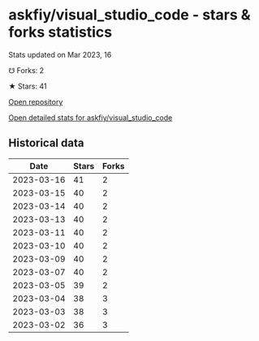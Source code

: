 # askfiy/visual_studio_code - stars & forks statistics

Stats updated on Mar 2023, 16

☋ Forks: 2

★ Stars: 41

[Open repository](https://github.com/askfiy/visual_studio_code)

[Open detailed stats for askfiy/visual_studio_code](https://reviewgithub.com/rep/askfiy/visual_studio_code)

## Historical data
| Date | Stars | Forks |
|------|-------|-------|
| 2023-03-16 | 41 | 2 | 
| 2023-03-15 | 40 | 2 | 
| 2023-03-14 | 40 | 2 | 
| 2023-03-13 | 40 | 2 | 
| 2023-03-11 | 40 | 2 | 
| 2023-03-10 | 40 | 2 | 
| 2023-03-09 | 40 | 2 | 
| 2023-03-07 | 40 | 2 | 
| 2023-03-05 | 39 | 2 | 
| 2023-03-04 | 38 | 3 | 
| 2023-03-03 | 38 | 3 | 
| 2023-03-02 | 36 | 3 | 

